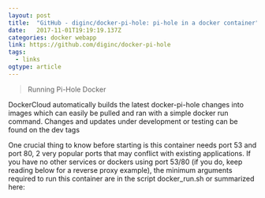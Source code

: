 ```yaml
---
layout: post 
title:  "GitHub - diginc/docker-pi-hole: pi-hole in a docker container" 
date:   2017-11-01T19:19:19.137Z 
categories: docker webapp
link: https://github.com/diginc/docker-pi-hole 
tags:
  - links
ogtype: article 
---
```


> Running Pi-Hole Docker

DockerCloud automatically builds the latest docker-pi-hole changes into images which can easily be pulled and ran with a simple docker run command. Changes and updates under development or testing can be found on the dev tags

One crucial thing to know before starting is this container needs port 53 and port 80, 2 very popular ports that may conflict with existing applications. If you have no other services or dockers using port 53/80 (if you do, keep reading below for a reverse proxy example), the minimum arguments required to run this container are in the script docker_run.sh or summarized here:

